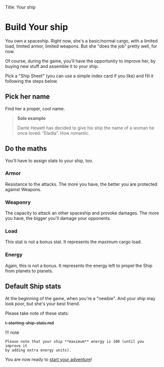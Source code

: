 Title: Your ship

# Build Your ship

You own a spaceship. Right now, she's a basic/normal cargo, with a limited load,
limited armor, limited weapons. But she "does the job" pretty well, for now.

Of course, during the game, you'll have the opportunity to improve her, by
buying new stuff and assemble it to your ship.

Pick a "Ship Sheet" (you can use a simple index card if you like) and fill it
following the steps below.

## Pick her name

Find her a proper, cool name.

> **Solo example**
>
> Dante Hewett has decided to give his ship the name of a woman he once loved:
> “Eladia”. How romantic.

## Do the maths

You'll have to assign stats to your ship, too.

### Armor

Resistance to the attacks. The more you have, the better you are protected
against Weapons.

### Weaponry

The capacity to attack an other spaceship and provoke damages. The more you
have, the bigger you'll damage your opponents.

### Load

This stat is not a bonus stat. It represents the maximum cargo load.

### Energy

Again, this is not a bonus. It represents the energy left to propel the Ship 
from planets to planets.

## Default Ship stats

At the beginning of the game, when you're a "newbie". And your ship may look
poor, but she's your best friend.

Please take note of these stats:

~~t-starting-ship-stats.md~~

!!! note

    Please note that your ship **maximum** energy is 100 (until you improve it
    by adding extra energy units).

You are now ready to [start your adventure][adventure]!

[adventure]: ../adventure/
